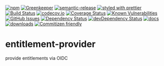 [![npm](https://img.shields.io/npm/v/entitlement-provider.svg)](https://www.npmjs.com/package/entitlement-provider)
[![Greenkeeper](https://badges.greenkeeper.io/arlac77/entitlement-provider.svg)](https://greenkeeper.io/)
[![semantic-release](https://img.shields.io/badge/%20%20%F0%9F%93%A6%F0%9F%9A%80-semantic--release-e10079.svg)](https://github.com/arlac77/entitlement-provider)
[![styled with prettier](https://img.shields.io/badge/styled_with-prettier-ff69b4.svg)](https://github.com/prettier/prettier)
[![Build Status](https://secure.travis-ci.org/arlac77/entitlement-provider.png)](http://travis-ci.org/arlac77/entitlement-provider)
[![codecov.io](http://codecov.io/github/arlac77/entitlement-provider/coverage.svg?branch=master)](http://codecov.io/github/arlac77/entitlement-provider?branch=master)
[![Coverage Status](https://coveralls.io/repos/arlac77/entitlement-provider/badge.svg)](https://coveralls.io/r/arlac77/entitlement-provider)
[![Known Vulnerabilities](https://snyk.io/test/github/arlac77/entitlement-provider/badge.svg)](https://snyk.io/test/github/arlac77/entitlement-provider)
[![GitHub Issues](https://img.shields.io/github/issues/arlac77/entitlement-provider.svg?style=flat-square)](https://github.com/arlac77/entitlement-provider/issues)
[![Dependency Status](https://david-dm.org/arlac77/entitlement-provider.svg)](https://david-dm.org/arlac77/entitlement-provider)
[![devDependency Status](https://david-dm.org/arlac77/entitlement-provider/dev-status.svg)](https://david-dm.org/arlac77/entitlement-provider#info=devDependencies)
[![docs](http://inch-ci.org/github/arlac77/entitlement-provider.svg?branch=master)](http://inch-ci.org/github/arlac77/entitlement-provider)
[![downloads](http://img.shields.io/npm/dm/entitlement-provider.svg?style=flat-square)](https://npmjs.org/package/entitlement-provider)
[![Commitizen friendly](https://img.shields.io/badge/commitizen-friendly-brightgreen.svg)](http://commitizen.github.io/cz-cli/)

# entitlement-provider
provide entitlements via OIDC
